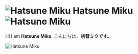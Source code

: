 # ![Hatsune Miku](https://i.imgur.com/nyZ0V3u.png) Hatsune Miku ![Hatsune Miku](https://i.imgur.com/nyZ0V3u.png)
 Hi I am **Hatsune Miku**. こんにちは、**初音ミクです。** 

![Hatsune Miku](https://i.imgur.com/2m1mLXo.jpg)
